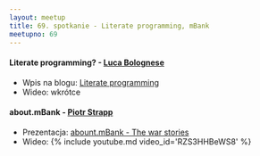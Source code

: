 ```yaml
---
layout: meetup
title: 69. spotkanie - Literate programming, mBank
meetupno: 69
---
```


#### Literate programming? - [Luca Bolognese](http://lucabolognese.wordpress.com/)
* Wpis na blogu: [Literate programming](http://lucabolognese.wordpress.com/2012/12/14/llite-language-friendly-literate-programming/  )
* Wideo: wkrótce

#### about.mBank - [Piotr Strapp](https://twitter.com/ptrstpp950)
* Prezentacja: [abount.mBank - The war stories](http://piotrstapp.azurewebsites.net/content/images/slides/about.mbank/)
* Wideo: {% include youtube.md video_id='RZS3HHBeWS8' %}

